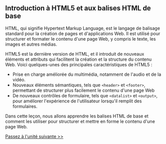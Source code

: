 ## Introduction à HTML5 et aux balises HTML de base

HTML, qui signifie Hypertext Markup Language, est le langage de balisage standard pour la création de pages et d'applications Web. Il est utilisé pour structurer et formater le contenu d'une page Web, y compris le texte, les images et autres médias.

HTML5 est la dernière version de HTML, et il introduit de nouveaux éléments et attributs qui facilitent la création et la structure du contenu Web. Voici quelques-unes des principales caractéristiques de HTML5 :

- Prise en charge améliorée du multimédia, notamment de l'audio et de la vidéo.
- Nouveaux éléments sémantiques, tels que `<header>` et `<footer>`, permettant de structurer plus facilement le contenu d'une page Web
- De nouveaux contrôles de formulaire, tels que `<datalist>` et `<output>`, pour améliorer l'expérience de l'utilisateur lorsqu'il remplit des formulaires.

Dans cette leçon, nous allons apprendre les balises HTML de base et comment les utiliser pour structurer et mettre en forme le contenu d'une page Web.

[Passez à l'unité suivante >>](https://github.com/Le-BootCamp-Grow/supports-de-cours/blob/main/notes-de-cours/niveau-d-entree/developpeur-web/semaine_1_jour_1/structure_html.md)